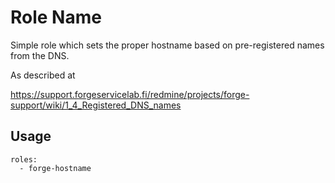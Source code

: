 Role Name
========

Simple role which sets the proper hostname based on pre-registered names from the DNS.

As described at

https://support.forgeservicelab.fi/redmine/projects/forge-support/wiki/1_4_Registered_DNS_names

## Usage


```
roles:
  - forge-hostname
```

